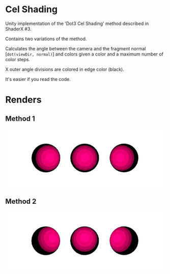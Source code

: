 # Cel Shading

Unity implementation of the 'Dot3 Cel Shading' method described in ShaderX #3.

Contains two variations of the method.

Calculates the angle between the camera and the fragment normal [`dot(viewDir, normal)`] and colors given a color and a maximum number of color steps. 


X outer angle divisions are colored in edge color (black).

It's easier if you read the code.

# Renders

## Method 1
![Bubble](Renders/Cel1.PNG "Render.PNG")
## Method 2
![Bubble](Renders/Cel2.PNG "Render.PNG")

